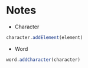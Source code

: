 # Notes

- Character
```javascript
character.addElement(element)
```

- Word
```javascript
word.addCharacter(character)
```
